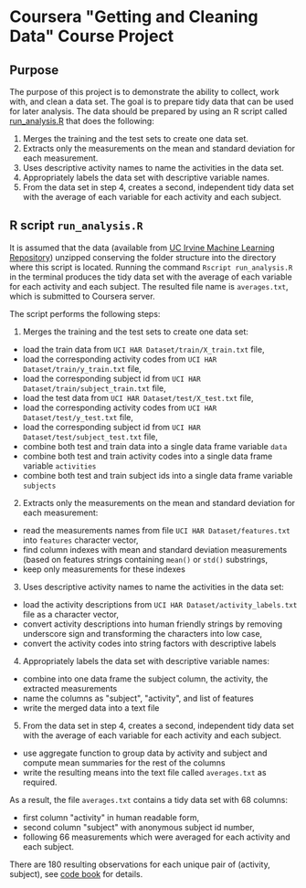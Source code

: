 # Coursera "Getting and Cleaning Data" Course Project 

## Purpose

The purpose of this project is to demonstrate the ability to collect, work with, and clean a data set. The goal is to prepare tidy data that can be used for later analysis. The data should be prepared by using an R script called [run_analysis.R](run_analysis.R) that does the following:

1. Merges the training and the test sets to create one data set.
2. Extracts only the measurements on the mean and standard deviation for each measurement. 
3. Uses descriptive activity names to name the activities in the data set.
4. Appropriately labels the data set with descriptive variable names. 
5. From the data set in step 4, creates a second, independent tidy data set with the average of each variable for each activity and each subject.

## R script ``run_analysis.R``

It is assumed that the data (available from [UC Irvine Machine Learning Repository](http://archive.ics.uci.edu/ml/datasets/Human+Activity+Recognition+Using+Smartphones)) unzipped conserving the folder structure into the directory where this script is located. Running the command ``Rscript run_analysis.R`` in the terminal produces the tidy data set with the average of each variable for each activity and each subject. The resulted file name is ``averages.txt``, which is submitted to Coursera server.

The script performs the following steps:

1. Merges the training and the test sets to create one data set:
 + load the train data from ``UCI HAR Dataset/train/X_train.txt`` file,
 + load the corresponding activity codes from ``UCI HAR Dataset/train/y_train.txt`` file,
 + load the corresponding subject id from ``UCI HAR Dataset/train/subject_train.txt`` file,
 + load the test data from ``UCI HAR Dataset/test/X_test.txt`` file,
 + load the corresponding activity codes from ``UCI HAR Dataset/test/y_test.txt`` file,
 + load the corresponding subject id from ``UCI HAR Dataset/test/subject_test.txt`` file,
 + combine both test and train data into a single data frame variable ``data``
 + combine both test and train activity codes into a single data frame variable ``activities``
 + combine both test and train subject ids into a single data frame variable ``subjects``
2. Extracts only the measurements on the mean and standard deviation for each measurement:
 + read the measurements names from file ``UCI HAR Dataset/features.txt`` into ``features`` character vector,
 + find column indexes with mean and standard deviation measurements (based on features strings containing ``mean()`` or ``std()`` substrings,
 + keep only measurements for these indexes
3. Uses descriptive activity names to name the activities in the data set:
 + load the activity descriptions from ``UCI HAR Dataset/activity_labels.txt`` file as a character vector,
 + convert activity descriptions into human friendly strings by removing underscore sign and transforming the characters into low case,
 + convert the activity codes into string factors with descriptive labels
4. Appropriately labels the data set with descriptive variable names:
 + combine into one data frame the subject column, the activity, the extracted measurements
 + name the columns as "subject", "activity", and list of features
 + write the merged data into a text file
5. From the data set in step 4, creates a second, independent tidy data set with the average of each variable for each activity and each subject.
 + use aggregate function to group data by activity and subject and compute mean summaries for the rest of the columns
 + write the resulting means into the text file called ``averages.txt`` as required.

As a result, the file ``averages.txt`` contains a tidy data set with 68 columns:

* first column "activity" in human readable form, 
* second column "subject" with anonymous subject id number,
* following 66 measurements which were averaged for each activity and each subject.

There are 180 resulting observations for each unique pair of (activity, subject), see [code book](codebook.md) for details.
